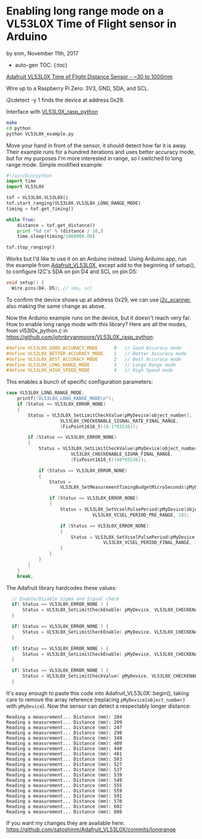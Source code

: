 # Enabling long range mode on a VL53L0X Time of Flight sensor in Arduino

by snm, November 11th, 2017

* auto-gen TOC:
{:toc}

[Adafruit VL53L0X Time of Flight Distance Sensor - ~30 to 1000mm](https://www.adafruit.com/product/3317)

Wire up to a Raspberry Pi Zero: 3V3, GND, SDA, and SCL.

i2cdetect -y 1 finds the device at address 0x29.

Interface with [VL53L0X_rasp_python](https://github.com/johnbryanmoore/VL53L0X_rasp_python)

```sh
make
cd python
python VL53L0X_example.py
```

Move your hand in front of the sensor, it should detect how far it is away. Their example runs for a hundred iterations and uses better accuracy mode, but for my purposes I'm more interested in range, so I switched to long range mode. Simple modified example:

```python
#!/usr/bin/python
import time
import VL53L0X

tof = VL53L0X.VL53L0X()
tof.start_ranging(VL53L0X.VL53L0X_LONG_RANGE_MODE)
timing = tof.get_timing()

while True:
    distance = tof.get_distance()
    print "%d cm" % (distance / 10,)
    time.sleep(timing/1000000.00)

tof.stop_ranging()
```

Works but I'd like to use it on an Arduino instead. Using Arduino.app, run the example from [Adafruit_VL53L0X](https://github.com/adafruit/Adafruit_VL53L0X), except add to the beginning of setup(), to configure I2C's SDA on pin D4 and SCL on pin D5:

```c
void setup() {
  Wire.pins(D4, D5); // sda, scl
```

To confirm the device shows up at address 0x29, we can use [i2c_scanner](http://playground.arduino.cc/Main/I2cScanner), also making the same change as above.

Now the Arduino example runs on the device, but it doesn't reach very far. How to enable long range mode with this library? Here are all the modes, from vl53l0x_python.c in https://github.com/johnbryanmoore/VL53L0X_rasp_python:

```c
#define VL53L0X_GOOD_ACCURACY_MODE      0   // Good Accuracy mode
#define VL53L0X_BETTER_ACCURACY_MODE    1   // Better Accuracy mode
#define VL53L0X_BEST_ACCURACY_MODE      2   // Best Accuracy mode
#define VL53L0X_LONG_RANGE_MODE         3   // Longe Range mode
#define VL53L0X_HIGH_SPEED_MODE         4   // High Speed mode
```

This enables a bunch of specific configuration parameters:

```c
case VL53L0X_LONG_RANGE_MODE:
    printf("VL53L0X_LONG_RANGE_MODE\n");
    if (Status == VL53L0X_ERROR_NONE)
    {
        Status = VL53L0X_SetLimitCheckValue(pMyDevice[object_number],
                    VL53L0X_CHECKENABLE_SIGNAL_RATE_FINAL_RANGE,    
                    (FixPoint1616_t)(0.1*65536));                   

        if (Status == VL53L0X_ERROR_NONE)
        {
            Status = VL53L0X_SetLimitCheckValue(pMyDevice[object_number],
                        VL53L0X_CHECKENABLE_SIGMA_FINAL_RANGE,          
                        (FixPoint1616_t)(60*65536));                    

            if (Status == VL53L0X_ERROR_NONE)
            {
                Status =
                    VL53L0X_SetMeasurementTimingBudgetMicroSeconds(pMyDevice[object_number], 33000);

                if (Status == VL53L0X_ERROR_NONE)               
                {
                    Status = VL53L0X_SetVcselPulsePeriod(pMyDevice[object_number],
                                VL53L0X_VCSEL_PERIOD_PRE_RANGE, 18);            

                    if (Status == VL53L0X_ERROR_NONE)               
                    {
                        Status = VL53L0X_SetVcselPulsePeriod(pMyDevice[object_number],
                                    VL53L0X_VCSEL_PERIOD_FINAL_RANGE, 14);          
                    }
                }
            }
        }
    }
    break;
```

The Adafruit library hardcodes these values:

```c
  // Enable/Disable Sigma and Signal check
  if( Status == VL53L0X_ERROR_NONE ) {
      Status = VL53L0X_SetLimitCheckEnable( pMyDevice, VL53L0X_CHECKENABLE_SIGMA_FINAL_RANGE, 1 );
  }

  if( Status == VL53L0X_ERROR_NONE ) {
      Status = VL53L0X_SetLimitCheckEnable( pMyDevice, VL53L0X_CHECKENABLE_SIGNAL_RATE_FINAL_RANGE, 1 );
  }

  if( Status == VL53L0X_ERROR_NONE ) {
      Status = VL53L0X_SetLimitCheckEnable( pMyDevice, VL53L0X_CHECKENABLE_RANGE_IGNORE_THRESHOLD, 1 );
  }

  if( Status == VL53L0X_ERROR_NONE ) {
      Status = VL53L0X_SetLimitCheckValue( pMyDevice, VL53L0X_CHECKENABLE_RANGE_IGNORE_THRESHOLD, (FixPoint1616_t)( 1.5 * 0.023 * 65536 ) );
  }
```
  
It's easy enough to paste this code into Adafruit_VL53L0X::begin(), taking care to remove the array reference (replacing `pMyDevice[object_number]` with `pMyDevice`). Now the sensor can detect a respectably longer distance:

```
Reading a measurement... Distance (mm): 204
Reading a measurement... Distance (mm): 209
Reading a measurement... Distance (mm): 247
Reading a measurement... Distance (mm): 298
Reading a measurement... Distance (mm): 349
Reading a measurement... Distance (mm): 409
Reading a measurement... Distance (mm): 448
Reading a measurement... Distance (mm): 481
Reading a measurement... Distance (mm): 503
Reading a measurement... Distance (mm): 527
Reading a measurement... Distance (mm): 537
Reading a measurement... Distance (mm): 539
Reading a measurement... Distance (mm): 549
Reading a measurement... Distance (mm): 555
Reading a measurement... Distance (mm): 559
Reading a measurement... Distance (mm): 591
Reading a measurement... Distance (mm): 570
Reading a measurement... Distance (mm): 602
Reading a measurement... Distance (mm): 608
```

If you want my changes they are available here: https://github.com/satoshinm/Adafruit_VL53L0X/commits/longrange

